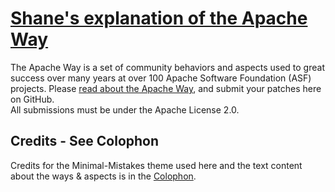 # [Shane's explanation of the Apache Way](http://theapacheway.com/)

The Apache Way is a set of community behaviors and aspects used to great success over many years at over 100 Apache Software Foundation (ASF) projects.  Please [read about the Apache Way](http://theapacheway.com/), and submit your patches here on GitHub.  
All submissions must be under the Apache License 2.0.

## Credits - See Colophon

Credits for the Minimal-Mistakes theme used here and the text content about the ways & aspects is in the [Colophon](http://theapacheway.com/colophon).